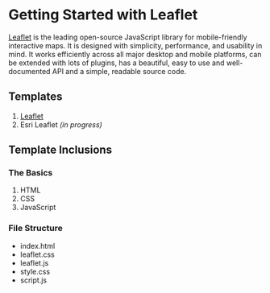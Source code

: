 # Getting Started with Leaflet
[Leaflet](http://leafletjs.com/reference.html) is the leading open-source JavaScript library for mobile-friendly interactive maps. It is designed with simplicity, performance, and usability in mind. It works efficiently across all major desktop and mobile platforms, can be extended with lots of plugins, has a beautiful, easy to use and well-documented API and a simple, readable source code.

## Templates
1. [Leaflet](../../leaflet/index.html)
2. Esri Leaflet _(in progress)_


## Template Inclusions
### The Basics
1. HTML
2. CSS
3. JavaScript

### File Structure
* index.html
* leaflet.css
* leaflet.js
* style.css
* script.js  
